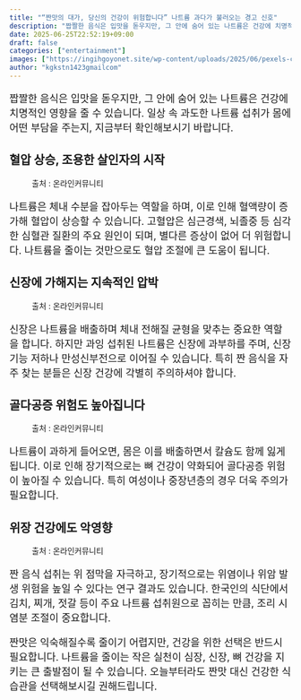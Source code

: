 ```yaml
---
title: "“짠맛의 대가, 당신의 건강이 위험합니다” 나트륨 과다가 불러오는 경고 신호"
description: "짭짤한 음식은 입맛을 돋우지만, 그 안에 숨어 있는 나트륨은 건강에 치명적인 영향을 줄 수 있습니다. 일상 속 과도한 나트륨 섭취가 몸에 어떤 부담을 주는지, 지금부터 확인해보시기 바랍니다."
date: 2025-06-25T22:52:19+09:00
draft: false
categories: ["entertainment"]
images: ["https://ingihgoyonet.site/wp-content/uploads/2025/06/pexels-castorlystock-3693294-1024x683.jpg", "https://ingihgoyonet.site/wp-content/uploads/2025/06/pexels-cottonbro-3298782-1-684x1024.jpg", "https://ingihgoyonet.site/wp-content/uploads/2025/06/pexels-elina-sazonova-1838610-683x1024.jpg", "https://ingihgoyonet.site/wp-content/uploads/2025/06/pexels-karolina-grabowska-4199098-1024x683.jpg"]
author: "kgkstn1423gmailcom"
---
```


<p style="font-size:18px">짭짤한 음식은 입맛을 돋우지만, 그 안에 숨어 있는 나트륨은 건강에 치명적인 영향을 줄 수 있습니다. 일상 속 과도한 나트륨 섭취가 몸에 어떤 부담을 주는지, 지금부터 확인해보시기 바랍니다.</p> <h2 >혈압 상승, 조용한 살인자의 시작</h2> <figure ><img src="https://ingihgoyonet.site/wp-content/uploads/2025/06/pexels-castorlystock-3693294-1024x683.jpg" alt="" style="aspect-ratio:16/9;object-fit:cover"/><figcaption >출처 : 온라인커뮤니티</figcaption></figure> <p style="font-size:18px">나트륨은 체내 수분을 잡아두는 역할을 하며, 이로 인해 혈액량이 증가해 혈압이 상승할 수 있습니다. 고혈압은 심근경색, 뇌졸중 등 심각한 심혈관 질환의 주요 원인이 되며, 별다른 증상이 없어 더 위험합니다. 나트륨을 줄이는 것만으로도 혈압 조절에 큰 도움이 됩니다.</p> <h2 >신장에 가해지는 지속적인 압박</h2> <figure ><img src="https://ingihgoyonet.site/wp-content/uploads/2025/06/pexels-cottonbro-3298782-1-684x1024.jpg" alt="" style="aspect-ratio:16/9;object-fit:cover"/><figcaption >출처 : 온라인커뮤니티</figcaption></figure> <p style="font-size:18px">신장은 나트륨을 배출하며 체내 전해질 균형을 맞추는 중요한 역할을 합니다. 하지만 과잉 섭취된 나트륨은 신장에 과부하를 주며, 신장기능 저하나 만성신부전으로 이어질 수 있습니다. 특히 짠 음식을 자주 찾는 분들은 신장 건강에 각별히 주의하셔야 합니다.</p> <h2 >골다공증 위험도 높아집니다</h2> <figure ><img src="https://ingihgoyonet.site/wp-content/uploads/2025/06/pexels-elina-sazonova-1838610-683x1024.jpg" alt="" style="aspect-ratio:16/9;object-fit:cover"/><figcaption >출처 : 온라인커뮤니티</figcaption></figure> <p style="font-size:18px">나트륨이 과하게 들어오면, 몸은 이를 배출하면서 칼슘도 함께 잃게 됩니다. 이로 인해 장기적으로는 뼈 건강이 약화되어 골다공증 위험이 높아질 수 있습니다. 특히 여성이나 중장년층의 경우 더욱 주의가 필요합니다.</p> <h2 >위장 건강에도 악영향</h2> <figure ><img src="https://ingihgoyonet.site/wp-content/uploads/2025/06/pexels-karolina-grabowska-4199098-1024x683.jpg" alt="" style="aspect-ratio:16/9;object-fit:cover"/><figcaption >출처 : 온라인커뮤니티</figcaption></figure> <p style="font-size:18px">짠 음식 섭취는 위 점막을 자극하고, 장기적으로는 위염이나 위암 발생 위험을 높일 수 있다는 연구 결과도 있습니다. 한국인의 식단에서 김치, 찌개, 젓갈 등이 주요 나트륨 섭취원으로 꼽히는 만큼, 조리 시 염분 조절이 중요합니다.</p> <p style="font-size:18px">짠맛은 익숙해질수록 줄이기 어렵지만, 건강을 위한 선택은 반드시 필요합니다. 나트륨을 줄이는 작은 실천이 심장, 신장, 뼈 건강을 지키는 큰 출발점이 될 수 있습니다. 오늘부터라도 짠맛 대신 건강한 식습관을 선택해보시길 권해드립니다.</p>